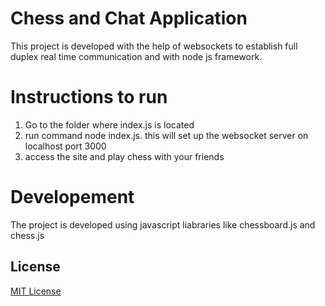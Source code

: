 # Chess and Chat Application

This project is developed with the help of websockets to establish full duplex real time communication and with node js framework.

# Instructions to run
1. Go to the folder where index.js is located
2. run command node index.js. this will set up the websocket server on localhost port 3000
3. access the site and play chess with your friends


# Developement
 The project is developed using javascript liabraries like chessboard.js and chess.js

## License

[MIT License](LICENSE.md)

[jQuery]:https://jquery.com/
[chessboardjs.com]:http://chessboardjs.com
[chess.js]:https://github.com/jhlywa/chess.js
[Example 5000]:http://chessboardjs.com/examples#5000
